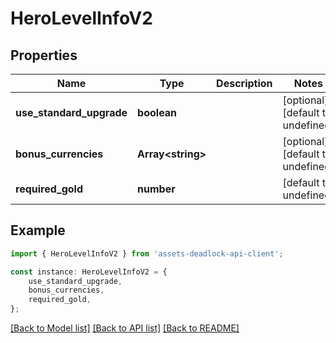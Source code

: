 # HeroLevelInfoV2


## Properties

Name | Type | Description | Notes
------------ | ------------- | ------------- | -------------
**use_standard_upgrade** | **boolean** |  | [optional] [default to undefined]
**bonus_currencies** | **Array&lt;string&gt;** |  | [optional] [default to undefined]
**required_gold** | **number** |  | [default to undefined]

## Example

```typescript
import { HeroLevelInfoV2 } from 'assets-deadlock-api-client';

const instance: HeroLevelInfoV2 = {
    use_standard_upgrade,
    bonus_currencies,
    required_gold,
};
```

[[Back to Model list]](../README.md#documentation-for-models) [[Back to API list]](../README.md#documentation-for-api-endpoints) [[Back to README]](../README.md)
